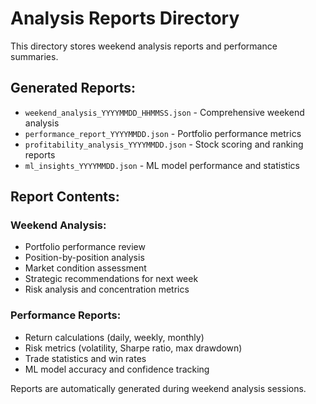 # Analysis Reports Directory

This directory stores weekend analysis reports and performance summaries.

## Generated Reports:
- `weekend_analysis_YYYYMMDD_HHMMSS.json` - Comprehensive weekend analysis
- `performance_report_YYYYMMDD.json` - Portfolio performance metrics  
- `profitability_analysis_YYYYMMDD.json` - Stock scoring and ranking reports
- `ml_insights_YYYYMMDD.json` - ML model performance and statistics

## Report Contents:
### Weekend Analysis:
- Portfolio performance review
- Position-by-position analysis
- Market condition assessment
- Strategic recommendations for next week
- Risk analysis and concentration metrics

### Performance Reports:
- Return calculations (daily, weekly, monthly)
- Risk metrics (volatility, Sharpe ratio, max drawdown)
- Trade statistics and win rates
- ML model accuracy and confidence tracking

Reports are automatically generated during weekend analysis sessions.
